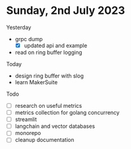 # Sunday, 2nd July 2023


Yesterday
- grpc dump
	- [x] updated api and example
- read on ring buffer logging

Today
- design ring buffer with slog
- learn MakerSuite


Todo
- [ ] research on useful metrics
- [ ] metrics collection for golang concurrency
- [ ] streamlit
- [ ] langchain and vector databases
- [ ] monorepo
- [ ] cleanup documentation
